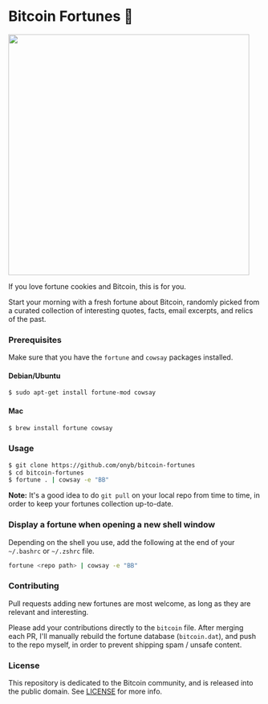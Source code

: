 # Bitcoin Fortunes  🍪

<img src="https://ibin.co/5TPqTwAFuilT.png" width="480px">

If you love fortune cookies and Bitcoin, this is for you.

Start your morning with a fresh fortune about Bitcoin, randomly
picked from a curated collection of interesting quotes, facts,
email excerpts, and relics of the past.


### Prerequisites

Make sure that you have the `fortune` and `cowsay` packages
installed.

#### Debian/Ubuntu

```sh
$ sudo apt-get install fortune-mod cowsay
```

#### Mac

```sh
$ brew install fortune cowsay
```

### Usage

```sh
$ git clone https://github.com/onyb/bitcoin-fortunes
$ cd bitcoin-fortunes
$ fortune . | cowsay -e "BB" 
```

**Note:** It's a good idea to do `git pull` on your local
repo from time to time, in order to keep your fortunes
collection up-to-date.

### Display a fortune when opening a new shell window

Depending on the shell you use, add the following at the end of your
`~/.bashrc` or `~/.zshrc` file.

```sh
fortune <repo path> | cowsay -e "BB"
```

### Contributing

Pull requests adding new fortunes are most welcome, as long as they
are relevant and interesting.

Please add your contributions directly to the `bitcoin` file. After
merging each PR, I'll manually rebuild the fortune database (`bitcoin.dat`),
and push to the repo myself, in order to prevent shipping spam / unsafe
content.


### License

This repository is dedicated to the Bitcoin community, and is released
into the public domain. See [LICENSE](/LICENSE) for more info.
